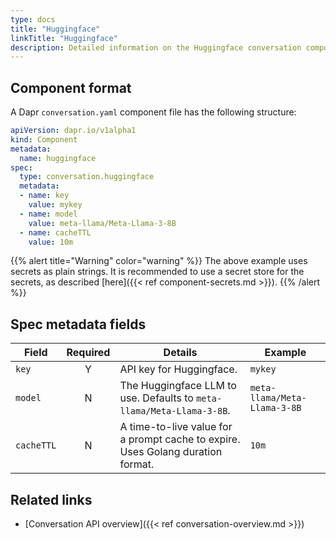 ```yaml
---
type: docs
title: "Huggingface"
linkTitle: "Huggingface"
description: Detailed information on the Huggingface conversation component
---
```


## Component format

A Dapr `conversation.yaml` component file has the following structure:

```yaml
apiVersion: dapr.io/v1alpha1
kind: Component
metadata:
  name: huggingface
spec:
  type: conversation.huggingface
  metadata:
  - name: key
    value: mykey
  - name: model
    value: meta-llama/Meta-Llama-3-8B
  - name: cacheTTL
    value: 10m
```

{{% alert title="Warning" color="warning" %}}
The above example uses secrets as plain strings. It is recommended to use a secret store for the secrets, as described [here]({{< ref component-secrets.md >}}).
{{% /alert %}}

## Spec metadata fields

| Field              | Required | Details | Example |
|--------------------|:--------:|---------|---------|
| `key`   | Y | API key for Huggingface. | `mykey` |
| `model` | N | The Huggingface LLM to use. Defaults to `meta-llama/Meta-Llama-3-8B`.  | `meta-llama/Meta-Llama-3-8B` |
| `cacheTTL` | N | A time-to-live value for a prompt cache to expire. Uses Golang duration format.  | `10m` |

## Related links

- [Conversation API overview]({{< ref conversation-overview.md >}})